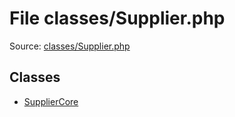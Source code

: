 File classes/Supplier.php
=========

Source: [classes/Supplier.php](https://github.com/PrestaShop/PrestaShop/blob/1.5.0.13/classes/Supplier.php)


Classes
-------

* [SupplierCore](class.SupplierCore.md)

